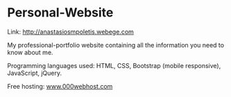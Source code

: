 # Personal-Website

Link: http://anastasiosmpoletis.webege.com 

My professional-portfolio website containing all the information you need to know about me.

Programming languages used: HTML, CSS, Bootstrap (mobile responsive), JavaScript, jQuery.

Free hosting: www.000webhost.com
